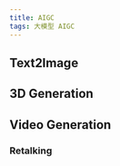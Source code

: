 ```yaml
---
title: AIGC
tags: 大模型 AIGC
---
```



## Text2Image

## 3D Generation

## Video Generation

### Retalking
